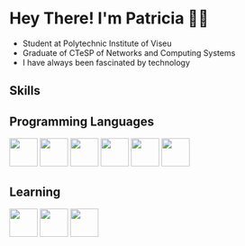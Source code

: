 # Hey There! I'm Patricia 👋🏻

- Student at Polytechnic Institute of Viseu
- Graduate of CTeSP of Networks and Computing Systems
- I have always been fascinated by technology

## Skills

## Programming Languages
<img width="50" height="50" src="https://cdn.jsdelivr.net/gh/devicons/devicon@latest/icons/html5/html5-original-wordmark.svg"/> <img width="50" height="50" src="https://cdn.jsdelivr.net/gh/devicons/devicon@latest/icons/css3/css3-original.svg" /> <img width="50" height="50" src="https://cdn.jsdelivr.net/gh/devicons/devicon@latest/icons/csharp/csharp-original.svg" /> <img width="50" height="50" src="https://cdn.jsdelivr.net/gh/devicons/devicon@latest/icons/php/php-original.svg" /> <img width="50" height="50" src="https://cdn.jsdelivr.net/gh/devicons/devicon@latest/icons/cplusplus/cplusplus-original.svg" /> <img width="50" height="50" src="https://cdn.jsdelivr.net/gh/devicons/devicon@latest/icons/mysql/mysql-original-wordmark.svg" />
          



## Learning
<img width="50" height="50" src="https://cdn.jsdelivr.net/gh/devicons/devicon@latest/icons/javascript/javascript-original.svg" /> <img width="50" height="50" src="https://cdn.jsdelivr.net/gh/devicons/devicon@latest/icons/python/python-original.svg" /> <img width="50" height="50" src="https://cdn.jsdelivr.net/gh/devicons/devicon@latest/icons/react/react-original.svg" />
          

          
